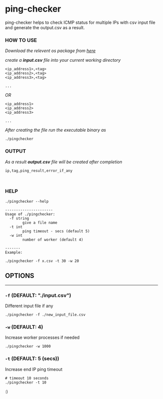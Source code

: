 # ping-checker

ping-checker helps to check ICMP status for multiple IPs with csv input file and generate the output.csv as a result.

### HOW TO USE

_Download the relevent os package from [here](https://github.com/pnkj-kmr/ping-checker/releases)_

_create a **input.csv** file into your current working directory_

```
<ip_address1>,<tag>
<ip_address2>,<tag>
<ip_address3>,<tag>

...
```

_OR_

```
<ip_address1>
<ip_address2>
<ip_address3>

...
```

_After creating the file run the executable binary as_

```
./pingchecker
```

### OUTPUT

_As a result **output.csv** file will be created after completion_

```
ip,tag,ping_result,error_if_any



```

### HELP

```
./pingchecker --help

----------------------
Usage of ./pingchecker:
  -f string
        give a file name
  -t int
        ping timeout - secs (default 5)
  -w int
        number of worker (default 4)

-------
Example:

./pingchecker -f x.csv -t 30 -w 20

```

## OPTIONS

---

### `-f` (DEFAULT: "./input.csv")

Different input file if any

```
./pingchecker -f ./new_input_file.csv
```

### `-w` (DEFAULT: 4)

Increase worker processes if needed

```
./pingchecker -w 1000
```

### `-t` (DEFAULT: 5 (secs))

Increase end IP ping timeout

```
# timeout 10 seconds
./pingchecker -t 10
```

:)
